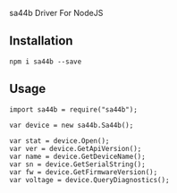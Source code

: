 sa44b Driver For NodeJS

## Installation
```
npm i sa44b --save
```

## Usage

```
import sa44b = require("sa44b");

var device = new sa44b.Sa44b();

var stat = device.Open();
var ver = device.GetApiVersion();
var name = device.GetDeviceName();
var sn = device.GetSerialString();
var fw = device.GetFirmwareVersion();
var voltage = device.QueryDiagnostics();


```
